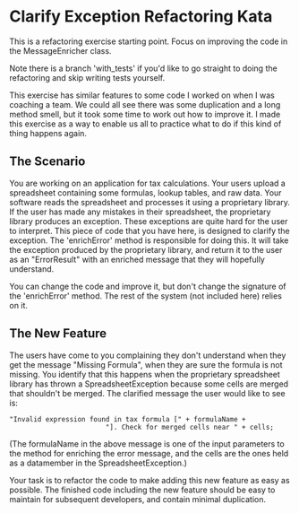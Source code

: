 Clarify Exception Refactoring Kata
==================================

This is a refactoring exercise starting point. Focus on improving the code in the MessageEnricher class.

Note there is a branch 'with_tests' if you'd like to go straight to doing the refactoring and skip writing tests yourself.

This exercise has similar features to some code I worked on when I was coaching a team. We could all see there was some duplication and a long method smell, but it took some time to work out how to improve it. I made this exercise as a way to enable us all to practice what to do if this kind of thing happens again.

The Scenario
------------

You are working on an application for tax calculations. Your users upload a spreadsheet containing some formulas, lookup tables, and raw data. Your software reads the spreadsheet and processes it using a proprietary library. If the user has made any mistakes in their spreadsheet, the proprietary library produces an exception. These exceptions are quite hard for the user to interpret. This piece of code that you have here, is designed to clarify the exception. The 'enrichError' method is responsible for doing this. It will take the exception produced by the proprietary library, and return it to the user as an "ErrorResult" with an enriched message that they will hopefully understand.

You can change the code and improve it, but don't change the signature of the 'enrichError' method. The rest of the system (not included here) relies on it.

The New Feature
---------------

The users have come to you complaining they don't understand when they get the message "Missing Formula", when they are sure the formula is not missing. You identify that this happens when the proprietary spreadsheet library has thrown a SpreadsheetException because some cells are merged that shouldn't be merged. The clarified message the user would like to see is:

	"Invalid expression found in tax formula [" + formulaName +
                            "]. Check for merged cells near " + cells;

(The formulaName in the above message is one of the input parameters to the method for enriching the error message, and the cells are the ones held as a datamember in the SpreadsheetException.)

Your task is to refactor the code to make adding this new feature as easy as possible. The finished code including the new feature should be easy to maintain for subsequent developers, and contain minimal duplication.

